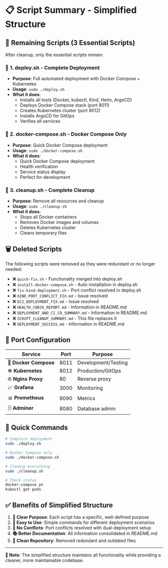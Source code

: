 # 📋 Script Summary - Simplified Structure

## 🎯 **Remaining Scripts (3 Essential Scripts)**

After cleanup, only the essential scripts remain:

### 🚀 **1. deploy.sh** - Complete Deployment
- **Purpose**: Full automated deployment with Docker Compose + Kubernetes
- **Usage**: `sudo ./deploy.sh`
- **What it does**:
  - Installs all tools (Docker, kubectl, Kind, Helm, ArgoCD)
  - Deploys Docker Compose stack (port 8011)
  - Creates Kubernetes cluster (port 8012)
  - Installs ArgoCD for GitOps
  - Verifies all services

### 🐳 **2. docker-compose.sh** - Docker Compose Only
- **Purpose**: Quick Docker Compose deployment
- **Usage**: `sudo ./docker-compose.sh`
- **What it does**:
  - Quick Docker Compose deployment
  - Health verification
  - Service status display
  - Perfect for development

### 🧹 **3. cleanup.sh** - Complete Cleanup
- **Purpose**: Remove all resources and cleanup
- **Usage**: `sudo ./cleanup.sh`
- **What it does**:
  - Stops all Docker containers
  - Removes Docker images and volumes
  - Deletes Kubernetes cluster
  - Cleans temporary files

## 🗑️ **Deleted Scripts**

The following scripts were removed as they were redundant or no longer needed:

- ❌ `quick-fix.sh` - Functionality merged into deploy.sh
- ❌ `install-docker-compose.sh` - Auto-installation in deploy.sh
- ❌ `fix-kind-deployment.sh` - Port conflict resolved in deploy.sh
- ❌ `KIND_PORT_CONFLICT_FIX.md` - Issue resolved
- ❌ `EC2_DEPLOYMENT_FIX.md` - Issue resolved
- ❌ `HEALTH_CHECK_REPORT.md` - Information in README.md
- ❌ `DEPLOYMENT_AND_CI_CD_SUMMARY.md` - Information in README.md
- ❌ `SCRIPT_CLEANUP_SUMMARY.md` - This file replaces it
- ❌ `DEPLOYMENT_SUCCESS.md` - Information in README.md

## 🎯 **Port Configuration**

| Service | Port | Purpose |
|---------|------|---------|
| 🐳 **Docker Compose** | 8011 | Development/Testing |
| ☸️ **Kubernetes** | 8012 | Production/GitOps |
| 🌐 **Nginx Proxy** | 80 | Reverse proxy |
| 📈 **Grafana** | 3000 | Monitoring |
| 📊 **Prometheus** | 9090 | Metrics |
| 🗄️ **Adminer** | 8080 | Database admin |

## 🚀 **Quick Commands**

```bash
# Complete deployment
sudo ./deploy.sh

# Docker Compose only
sudo ./docker-compose.sh

# Cleanup everything
sudo ./cleanup.sh

# Check status
docker-compose ps
kubectl get pods
```

## ✅ **Benefits of Simplified Structure**

1. **🎯 Clear Purpose**: Each script has a specific, well-defined purpose
2. **🚀 Easy to Use**: Simple commands for different deployment scenarios
3. **🔄 No Conflicts**: Port conflicts resolved with dual-deployment setup
4. **📚 Better Documentation**: All information consolidated in README.md
5. **🧹 Clean Repository**: Removed redundant and outdated files

---

**📝 Note**: The simplified structure maintains all functionality while providing a cleaner, more maintainable codebase.